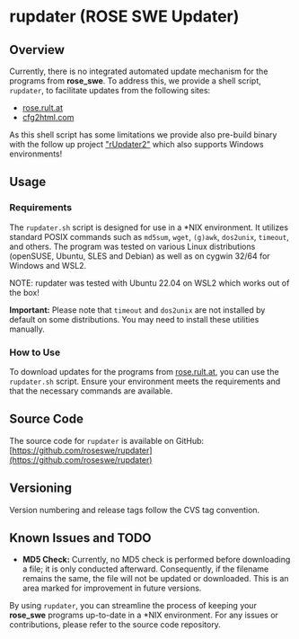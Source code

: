 # rupdater (ROSE SWE Updater)

## Overview

Currently, there is no integrated automated update mechanism for the programs from **rose_swe**. To address this, we provide a shell script, `rupdater`, to facilitate updates from the following sites:

- [rose.rult.at](http://rose.rult.at/)
- [cfg2html.com](http://www.cfg2html.com)

As this shell script has some limitations we provide also pre-build binary with the follow up project ["rUpdater2"](https://github.com/roseswe/rupdater2) which also supports Windows environments!

## Usage

### Requirements

The `rupdater.sh` script is designed for use in a *NIX environment. It utilizes standard POSIX commands such as `md5sum`, `wget`, `(g)awk`, `dos2unix`, `timeout`, and others. The program was tested on various Linux distributions (openSUSE, Ubuntu, SLES and Debian) as well as on cygwin 32/64 for Windows and WSL2.

NOTE: rupdater was tested with Ubuntu 22.04 on WSL2 which works out of the box!

**Important:** Please note that `timeout` and `dos2unix` are not installed by default on some distributions. You may need to install these utilities manually.

### How to Use

To download updates for the programs from [rose.rult.at](http://rose.rult.at), you can use the `rupdater.sh` script. Ensure your environment meets the requirements and that the necessary commands are available.

## Source Code

The source code for `rupdater` is available on GitHub: [https://github.com/roseswe/rupdater](https://github.com/roseswe/rupdater)

## Versioning

Version numbering and release tags follow the CVS tag convention.

## Known Issues and TODO

- **MD5 Check:** Currently, no MD5 check is performed before downloading a file; it is only conducted afterward. Consequently, if the filename remains the same, the file will not be updated or downloaded. This is an area marked for improvement in future versions.

By using `rupdater`, you can streamline the process of keeping your **rose_swe** programs up-to-date in a *NIX environment. For any issues or contributions, please refer to the source code repository.

<!--
vim:set fileencoding=utf8 fileformat=unix filetype=gfm tabstop=2 expandtab:
$Id: README.md,v 1.12 2024/10/07 06:38:42 ralph Exp $
-->
